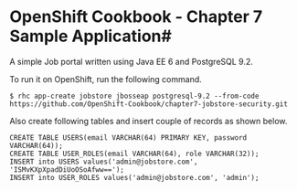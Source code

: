 # OpenShift Cookbook - Chapter 7 Sample Application#

A simple Job portal written using Java EE 6 and PostgreSQL 9.2.

To run it on OpenShift, run the following command.

```
$ rhc app-create jobstore jbosseap postgresql-9.2 --from-code https://github.com/OpenShift-Cookbook/chapter7-jobstore-security.git
```

Also create following tables and insert couple of records as shown below.
```
CREATE TABLE USERS(email VARCHAR(64) PRIMARY KEY, password VARCHAR(64));
CREATE TABLE USER_ROLES(email VARCHAR(64), role VARCHAR(32));
INSERT into USERS values('admin@jobstore.com', 'ISMvKXpXpadDiUoOSoAfww==');
INSERT into USER_ROLES values('admin@jobstore.com', 'admin');
```
